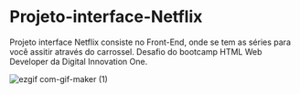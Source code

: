 # Projeto-interface-Netflix

Projeto interface Netflix consiste no Front-End, onde se tem as séries para você assitir através do carrossel.
Desafio do bootcamp HTML Web Developer da Digital Innovation One.



![ezgif com-gif-maker (1)](https://user-images.githubusercontent.com/76717284/115981634-7f414600-a56b-11eb-9768-014c70d2c9b7.gif)
